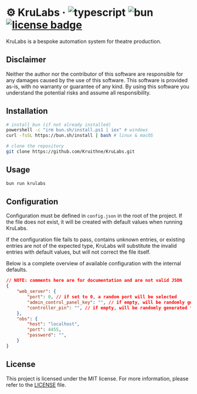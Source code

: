 # ⚙️ KruLabs &middot; ![typescript](https://img.shields.io/badge/language-typescript-0176c6) ![bun](https://img.shields.io/badge/runtime-bun-fbf0df) [![license badge](https://img.shields.io/github/license/Kruithne/krulabs?color=blue)](LICENSE)

KruLabs is a bespoke automation system for theatre production.

## Disclaimer
Neither the author nor the contributor of this software are responsible for any damages caused by the use of this software. This software is provided as-is, with no warranty or guarantee of any kind. By using this software you understand the potential risks and assume all responsibility.

## Installation

```bash
# install bun (if not already installed)
powershell -c "irm bun.sh/install.ps1 | iex" # windows
curl -fsSL https://bun.sh/install | bash # linux & macOS

# clone the repository
git clone https://github.com/Kruithne/KruLabs.git
```

## Usage

```bash
bun run krulabs
```

## Configuration

Configuration must be defined in `config.json` in the root of the project. If the file does not exist, it will be created with default values when running KruLabs.

If the configuration file fails to pass, contains unknown entries, or existing entries are not of the expected type, KruLabs will substitute the invalid entries with default values, but will not correct the file itself.

Below is a complete overview of available configuration with the internal defaults.

```json
// NOTE: comments here are for documentation and are not valid JSON
{
	"web_server": {
		"port": 0, // if set to 0, a random port will be selected
		"admin_control_panel_key": "", // if empty, will be randomly generated for each run
		"controller_pin": "", // if empty, will be randomly generated for each run
	},
	"obs": {
		"host": "localhost",
		"port": 4455,
		"password": "",
	}
}
```

## License
This project is licensed under the MIT license. For more information, please refer to the [LICENSE](LICENSE) file.